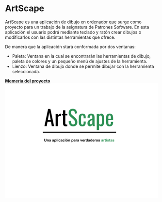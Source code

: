# ArtScape

ArtScape es una aplicación de dibujo en ordenador que surge como proyecto para un trabajo de la asignatura de Patrones Software. En esta aplicación el usuario podrá mediante teclado y ratón crear dibujos o modificarlos con las distintas herramientas que ofrece. 

De manera que la aplicación stará conformada por dos ventanas:
* Paleta: Ventana en la cual se encontrarán las herramientas de dibujo, paleta de colores y un pequeño menú de ajustes de la herramienta.
* Lienzo: Ventana de dibujo donde se permite dibujar con la herramienta seleccionada.

<a href="ArtScape Memo.pdf"><strong>Memeria del proyecto</strong></a>
<img src="recursos/logo.png" alt="Logo">

